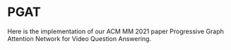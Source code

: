# PGAT

Here is the implementation of our ACM MM 2021 paper Progressive Graph Attention Network for Video Question Answering.
